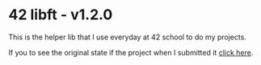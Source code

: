 # 42 libft - v1.2.0

This is the helper lib that I use everyday at 42 school to do my projects.

If you to see the original state if the project when I submitted it [click here](https://github.com/Milvintsiss-42/libft/tree/master).

